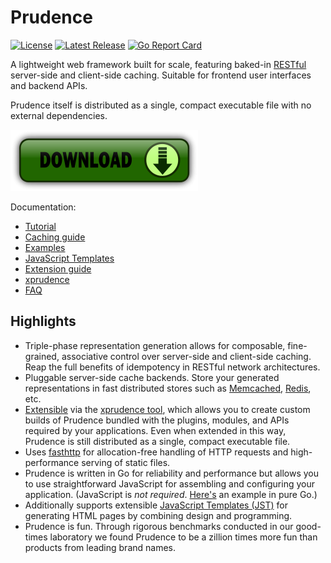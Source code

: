 Prudence
========

[![License](https://img.shields.io/badge/License-Apache%202.0-blue.svg)](https://opensource.org/licenses/Apache-2.0)
[![Latest Release](https://img.shields.io/github/release/tliron/prudence.svg)](https://github.com/tliron/prudence/releases/latest)
[![Go Report Card](https://goreportcard.com/badge/github.com/tliron/prudence)](https://goreportcard.com/report/github.com/tliron/prudence)

A lightweight web framework built for scale, featuring baked-in
[RESTful](https://www.ics.uci.edu/~fielding/pubs/dissertation/rest_arch_style.htm) server-side and
client-side caching. Suitable for frontend user interfaces and backend APIs.

Prudence itself is distributed as a single, compact executable file with no external dependencies.

[![Download](assets/media/download.png "Download")](https://github.com/tliron/prudence/releases)

Documentation:

* [Tutorial](TUTORIAL.md)
* [Caching guide](CACHING.md)
* [Examples](examples/README.md)
* [JavaScript Templates](jst/README.md)
* [Extension guide](platform/README.md)
* [xprudence](xprudence/README.md)
* [FAQ](FAQ.md)


Highlights
----------

* Triple-phase representation generation allows for composable, fine-grained, associative control
  over server-side and client-side caching. Reap the full benefits of idempotency in RESTful network
  architectures.
* Pluggable server-side cache backends. Store your generated representations in fast distributed
  stores such as [Memcached](https://memcached.org/), [Redis](https://redis.io/), etc.
* [Extensible](platform/README.md) via the [xprudence tool](xprudence/README.md), which allows you
  to create custom builds of Prudence bundled with the plugins, modules, and APIs required by your
  applications. Even when extended in this way, Prudence is still distributed as a single, compact
  executable file.
* Uses [fasthttp](https://github.com/valyala/fasthttp) for allocation-free handling of HTTP
  requests and high-performance serving of static files.
* Prudence is written in Go for reliability and performance but allows you to use straightforward
  JavaScript for assembling and configuring your application. (JavaScript is *not required*.
  [Here's](https://github.com/tliron/prudence/tree/main/examples/go) an example in pure Go.)
* Additionally supports extensible [JavaScript Templates (JST)](jst/README.md) for generating HTML
  pages by combining design and programming.
* Prudence is fun. Through rigorous benchmarks conducted in our good-times laboratory we found
  Prudence to be a zillion times more fun than products from leading brand names.

